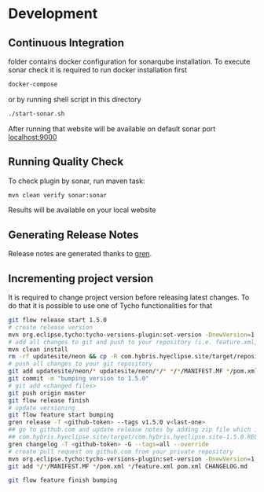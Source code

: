 #  Development

## Continuous Integration

folder contains docker configuration for sonarqube installation.
To execute sonar check it is required to run docker installation first

```bash
docker-compose
```

 or by running shell script in this directory

```bash
./start-sonar.sh
```

After running that website will be available on default sonar port [localhost:9000](http://localhost:9000)

## Running Quality Check

To check plugin by sonar, run maven task:

```bash
mvn clean verify sonar:sonar
```

Results will be available on your local website

## Generating Release Notes

Release notes are generated thanks to [gren](https://github.com/github-tools/github-release-notes).


## Incrementing project version

It is required to change project version before releasing latest changes. To do that it is possible to use one of Tycho functionalities for that 

```bash
git flow release start 1.5.0
# create release version
mvn org.eclipse.tycho:tycho-versions-plugin:set-version -DnewVersion=1.5.0.RELEASE
# add all changes to git and push to your repository (i.e. feature.xml, MANIFEST.MF and pom.xml)
mvn clean install
rm -rf updatesite/neon && cp -R com.hybris.hyeclipse.site/target/repository updatesite/neon
# push all changes to your git repository
git add updatesite/neon/* updatesite/neon/*/* */*/MANIFEST.MF */pom.xml */feature.xml pom.xml
git commit -m "bumping version to 1.5.0"
# git add <changed files>
git push origin master
git flow release finish
# update versioning
git flow feature start bumping
gren release -T <github-token> --tags v1.5.0 v<last-one>
## go to github.com and update release notes by adding zip file which is found in
## com.hybris.hyeclipse.site/target/com.hybris.hyeclipse.site-1.5.0.RELEASE.zip
gren changelog -T <github-token> -G --tags=all --override
# create pull request on github.com from your private repository
mvn org.eclipse.tycho:tycho-versions-plugin:set-version -DnewVersion=1.5.1-SNAPSHOT
git add */*/MANIFEST.MF */pom.xml */feature.xml pom.xml CHANGELOG.md

git flow feature finish bumping


```
